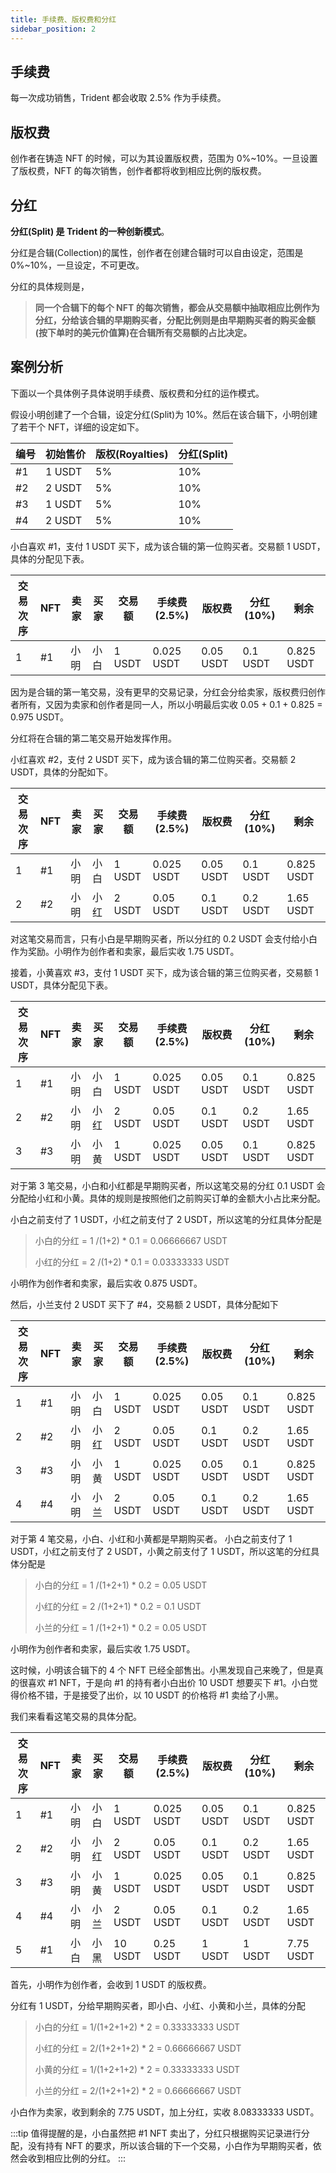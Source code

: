 ```yaml
---
title: 手续费、版权费和分红
sidebar_position: 2
---
```


## 手续费

每一次成功销售，Trident 都会收取 2.5% 作为手续费。

## 版权费

创作者在铸造 NFT 的时候，可以为其设置版权费，范围为 0%~10%。一旦设置了版权费，NFT 的每次销售，创作者都将收到相应比例的版权费。

## 分红

**分红(Split) 是 Trident 的一种创新模式**。

分红是合辑(Collection)的属性，创作者在创建合辑时可以自由设定，范围是 0%~10%，一旦设定，不可更改。

分红的具体规则是，

> **同一个合辑下的每个 NFT 的每次销售，都会从交易额中抽取相应比例作为分红，分给该合辑的早期购买者，分配比例则是由早期购买者的购买金额(按下单时的美元价值算)在合辑所有交易额的占比决定。**

## 案例分析

下面以一个具体例子具体说明手续费、版权费和分红的运作模式。

假设小明创建了一个合辑，设定分红(Split)为 10%。然后在该合辑下，小明创建了若干个 NFT，详细的设定如下。

| 编号 | 初始售价 | 版权(Royalties) | 分红(Split) |
| ---- | -------- | --------------- | ----------- |
| #1   | 1 USDT   | 5%              | 10%         |
| #2   | 2 USDT   | 5%              | 10%         |
| #3   | 1 USDT   | 5%              | 10%         |
| #4   | 2 USDT   | 5%              | 10%         |

小白喜欢 #1，支付 1 USDT 买下，成为该合辑的第一位购买者。交易额 1 USDT，具体的分配见下表。

| 交易次序 | NFT | 卖家 | 买家 | 交易额 | 手续费(2.5%) | 版权费    | 分红(10%) | 剩余       |
| -------- | --- | ---- | ---- | ------ | ------------ | --------- | --------- | ---------- |
| 1        | #1  | 小明 | 小白 | 1 USDT | 0.025 USDT   | 0.05 USDT | 0.1 USDT  | 0.825 USDT |

因为是合辑的第一笔交易，没有更早的交易记录，分红会分给卖家，版权费归创作者所有，又因为卖家和创作者是同一人，所以小明最后实收 0.05 + 0.1 + 0.825 = 0.975 USDT。

分红将在合辑的第二笔交易开始发挥作用。

小红喜欢 #2，支付 2 USDT 买下，成为该合辑的第二位购买者。交易额 2 USDT，具体的分配如下。

| 交易次序 | NFT | 卖家 | 买家 | 交易额 | 手续费(2.5%) | 版权费    | 分红(10%) | 剩余       |
| -------- | --- | ---- | ---- | ------ | ------------ | --------- | --------- | ---------- |
| 1        | #1  | 小明 | 小白 | 1 USDT | 0.025 USDT   | 0.05 USDT | 0.1 USDT  | 0.825 USDT |
| 2        | #2  | 小明 | 小红 | 2 USDT | 0.05 USDT    | 0.1 USDT  | 0.2 USDT  | 1.65 USDT  |

对这笔交易而言，只有小白是早期购买者，所以分红的 0.2 USDT 会支付给小白作为奖励。小明作为创作者和卖家，最后实收 1.75 USDT。

接着，小黄喜欢 #3，支付 1 USDT 买下，成为该合辑的第三位购买者，交易额 1 USDT，具体分配见下表。

| 交易次序 | NFT | 卖家 | 买家 | 交易额 | 手续费(2.5%) | 版权费    | 分红(10%) | 剩余       |
| -------- | --- | ---- | ---- | ------ | ------------ | --------- | --------- | ---------- |
| 1        | #1  | 小明 | 小白 | 1 USDT | 0.025 USDT   | 0.05 USDT | 0.1 USDT  | 0.825 USDT |
| 2        | #2  | 小明 | 小红 | 2 USDT | 0.05 USDT    | 0.1 USDT  | 0.2 USDT  | 1.65 USDT  |
| 3        | #3  | 小明 | 小黄 | 1 USDT | 0.025 USDT   | 0.05 USDT | 0.1 USDT  | 0.825 USDT |

对于第 3 笔交易，小白和小红都是早期购买者，所以这笔交易的分红 0.1 USDT 会分配给小红和小黄。具体的规则是按照他们之前购买订单的金额大小占比来分配。

小白之前支付了 1 USDT，小红之前支付了 2 USDT，所以这笔的分红具体分配是

> 小白的分红 = 1 /(1+2) \* 0.1 = 0.06666667 USDT
>
> 小红的分红 = 2 /(1+2) \* 0.1 = 0.03333333 USDT

小明作为创作者和卖家，最后实收 0.875 USDT。

然后，小兰支付 2 USDT 买下了 #4，交易额 2 USDT，具体分配如下

| 交易次序 | NFT | 卖家 | 买家 | 交易额 | 手续费(2.5%) | 版权费    | 分红(10%) | 剩余       |
| -------- | --- | ---- | ---- | ------ | ------------ | --------- | --------- | ---------- |
| 1        | #1  | 小明 | 小白 | 1 USDT | 0.025 USDT   | 0.05 USDT | 0.1 USDT  | 0.825 USDT |
| 2        | #2  | 小明 | 小红 | 2 USDT | 0.05 USDT    | 0.1 USDT  | 0.2 USDT  | 1.65 USDT  |
| 3        | #3  | 小明 | 小黄 | 1 USDT | 0.025 USDT   | 0.05 USDT | 0.1 USDT  | 0.825 USDT |
| 4        | #4  | 小明 | 小兰 | 2 USDT | 0.05 USDT    | 0.1 USDT  | 0.2 USDT  | 1.65 USDT  |

对于第 4 笔交易，小白、小红和小黄都是早期购买者。 小白之前支付了 1 USDT，小红之前支付了 2 USDT，小黄之前支付了 1 USDT，所以这笔的分红具体分配是

> 小白的分红 = 1 /(1+2+1) \* 0.2 = 0.05 USDT
>
> 小红的分红 = 2 /(1+2+1) \* 0.2 = 0.1 USDT
>
> 小兰的分红 = 1 /(1+2+1) \* 0.2 = 0.05 USDT

小明作为创作者和卖家，最后实收 1.75 USDT。

这时候，小明该合辑下的 4 个 NFT 已经全部售出。小黑发现自己来晚了，但是真的很喜欢 #1 NFT，于是向 #1 的持有者小白出价 10 USDT 想要买下 #1。小白觉得价格不错，于是接受了出价，以 10 USDT 的价格将 #1 卖给了小黑。

我们来看看这笔交易的具体分配。

| 交易次序 | NFT | 卖家 | 买家 | 交易额  | 手续费(2.5%) | 版权费    | 分红(10%) | 剩余       |
| -------- | --- | ---- | ---- | ------- | ------------ | --------- | --------- | ---------- |
| 1        | #1  | 小明 | 小白 | 1 USDT  | 0.025 USDT   | 0.05 USDT | 0.1 USDT  | 0.825 USDT |
| 2        | #2  | 小明 | 小红 | 2 USDT  | 0.05 USDT    | 0.1 USDT  | 0.2 USDT  | 1.65 USDT  |
| 3        | #3  | 小明 | 小黄 | 1 USDT  | 0.025 USDT   | 0.05 USDT | 0.1 USDT  | 0.825 USDT |
| 4        | #4  | 小明 | 小兰 | 2 USDT  | 0.05 USDT    | 0.1 USDT  | 0.2 USDT  | 1.65 USDT  |
| 5        | #1  | 小白 | 小黑 | 10 USDT | 0.25 USDT    | 1 USDT    | 1 USDT    | 7.75 USDT  |

首先，小明作为创作者，会收到 1 USDT 的版权费。

分红有 1 USDT，分给早期购买者，即小白、小红、小黄和小兰，具体的分配

> 小白的分红 = 1/(1+2+1+2) \* 2 = 0.33333333 USDT
>
> 小红的分红 = 2/(1+2+1+2) \* 2 = 0.66666667 USDT
>
> 小黄的分红 = 1/(1+2+1+2) \* 2 = 0.33333333 USDT
>
> 小兰的分红 = 2/(1+2+1+2) \* 2 = 0.66666667 USDT

小白作为卖家，收到剩余的 7.75 USDT，加上分红，实收 8.08333333 USDT。

:::tip
值得提醒的是，小白虽然把 #1 NFT 卖出了，分红只根据购买记录进行分配，没有持有 NFT 的要求，所以该合辑的下一个交易，小白作为早期购买者，依然会收到相应比例的分红。
:::
